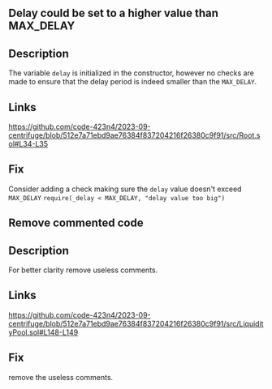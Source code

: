 ## Delay could be set to a higher value than MAX_DELAY 

## Description

The variable `delay` is initialized in the constructor, however no checks are made to ensure that the delay period is indeed smaller than the `MAX_DELAY`.

## Links

https://github.com/code-423n4/2023-09-centrifuge/blob/512e7a71ebd9ae76384f837204216f26380c9f91/src/Root.sol#L34-L35

## Fix

Consider adding a check making sure the `delay` value doesn't exceed `MAX_DELAY`
`require(_delay < MAX_DELAY, "delay value too big")`



## Remove commented code 

## Description
For better clarity remove useless comments.

## Links

https://github.com/code-423n4/2023-09-centrifuge/blob/512e7a71ebd9ae76384f837204216f26380c9f91/src/LiquidityPool.sol#L148-L149

## Fix

remove the useless comments.
